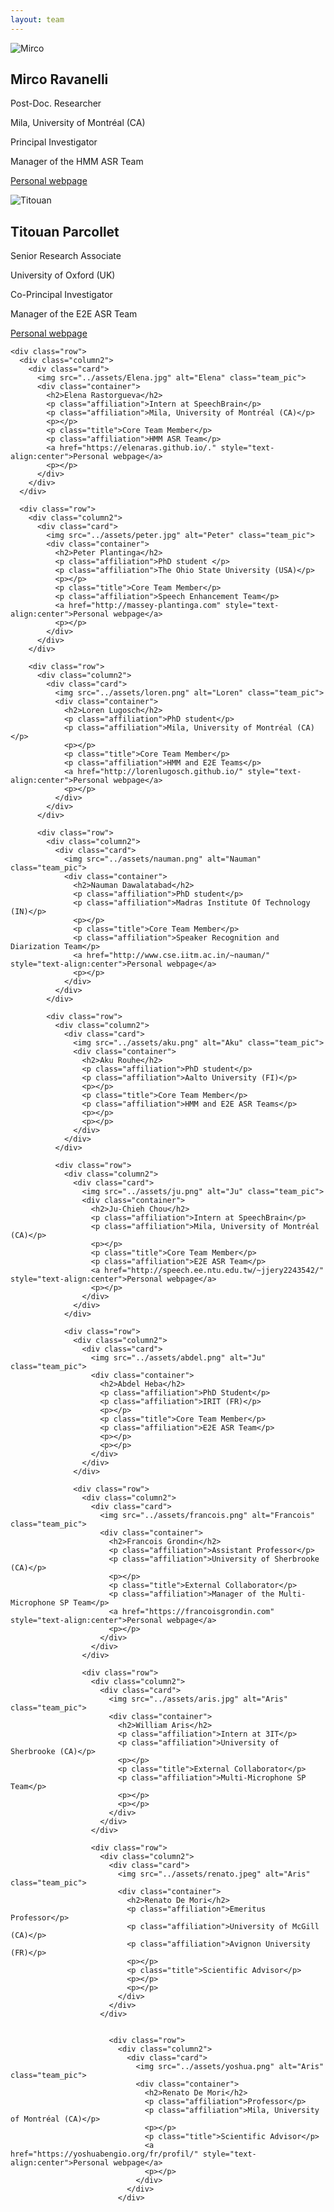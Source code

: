 ```yaml
---
layout: team
---
```




<div class="row">
  <div class="column2">
    <div class="card">
      <img src="../assets/mirco_ravanelli.jpg" alt="Mirco" class="team_pic">
      <div class="container">
        <h2>Mirco Ravanelli</h2>
        <p class="affiliation">Post-Doc. Researcher</p>
        <p class="affiliation">Mila, University of Montréal (CA)</p>
        <p></p>
        <p class="title">Principal Investigator</p>
        <p class="affiliation">Manager of the HMM ASR Team</p>
        <a href="https://sites.google.com/site/mircoravanelli/" style="text-align:center">Personal webpage</a>
        <p></p>
      </div>
    </div>
  </div>

  <div class="row">
    <div class="column2">
      <div class="card">
        <img src="../assets/titouan.jpg" alt="Titouan" class="team_pic">
        <div class="container">
          <h2>Titouan Parcollet</h2>
          <p class="affiliation">Senior Research Associate</p>
          <p class="affiliation">University of Oxford (UK)</p>
          <p></p>
          <p class="title">Co-Principal Investigator</p>
          <p class="affiliation">Manager of the E2E ASR Team</p>
          <a href="http://darnault-parcollet.fr/Parcollet/index.html" style="text-align:center">Personal webpage</a>
          <p></p>
        </div>
      </div>
    </div>

    <div class="row">
      <div class="column2">
        <div class="card">
          <img src="../assets/Elena.jpg" alt="Elena" class="team_pic">
          <div class="container">
            <h2>Elena Rastorgueva</h2>
            <p class="affiliation">Intern at SpeechBrain</p>
            <p class="affiliation">Mila, University of Montréal (CA)</p>
            <p></p>
            <p class="title">Core Team Member</p>
            <p class="affiliation">HMM ASR Team</p>
            <a href="https://elenaras.github.io/." style="text-align:center">Personal webpage</a>
            <p></p>
          </div>
        </div>
      </div>

      <div class="row">
        <div class="column2">
          <div class="card">
            <img src="../assets/peter.jpg" alt="Peter" class="team_pic">
            <div class="container">
              <h2>Peter Plantinga</h2>
              <p class="affiliation">PhD student </p>
              <p class="affiliation">The Ohio State University (USA)</p>
              <p></p>
              <p class="title">Core Team Member</p>
              <p class="affiliation">Speech Enhancement Team</p>
              <a href="http://massey-plantinga.com" style="text-align:center">Personal webpage</a>
              <p></p>
            </div>
          </div>
        </div>

        <div class="row">
          <div class="column2">
            <div class="card">
              <img src="../assets/loren.png" alt="Loren" class="team_pic">
              <div class="container">
                <h2>Loren Lugosch</h2>
                <p class="affiliation">PhD student</p>
                <p class="affiliation">Mila, University of Montréal (CA)</p>
                <p></p>
                <p class="title">Core Team Member</p>
                <p class="affiliation">HMM and E2E Teams</p>
                <a href="http://lorenlugosch.github.io/" style="text-align:center">Personal webpage</a>
                <p></p>
              </div>
            </div>
          </div>

          <div class="row">
            <div class="column2">
              <div class="card">
                <img src="../assets/nauman.png" alt="Nauman" class="team_pic">
                <div class="container">
                  <h2>Nauman Dawalatabad</h2>
                  <p class="affiliation">PhD student</p>
                  <p class="affiliation">Madras Institute Of Technology (IN)</p>
                  <p></p>
                  <p class="title">Core Team Member</p>
                  <p class="affiliation">Speaker Recognition and Diarization Team</p>
                  <a href="http://www.cse.iitm.ac.in/~nauman/" style="text-align:center">Personal webpage</a>
                  <p></p>
                </div>
              </div>
            </div>

            <div class="row">
              <div class="column2">
                <div class="card">
                  <img src="../assets/aku.png" alt="Aku" class="team_pic">
                  <div class="container">
                    <h2>Aku Rouhe</h2>
                    <p class="affiliation">PhD student</p>
                    <p class="affiliation">Aalto University (FI)</p>
                    <p></p>
                    <p class="title">Core Team Member</p>
                    <p class="affiliation">HMM and E2E ASR Teams</p>
                    <p></p>
                    <p></p>
                  </div>
                </div>
              </div>

              <div class="row">
                <div class="column2">
                  <div class="card">
                    <img src="../assets/ju.png" alt="Ju" class="team_pic">
                    <div class="container">
                      <h2>Ju-Chieh Chou</h2>
                      <p class="affiliation">Intern at SpeechBrain</p>
                      <p class="affiliation">Mila, University of Montréal (CA)</p>
                      <p></p>
                      <p class="title">Core Team Member</p>
                      <p class="affiliation">E2E ASR Team</p>
                      <a href="http://speech.ee.ntu.edu.tw/~jjery2243542/" style="text-align:center">Personal webpage</a>
                      <p></p>
                    </div>
                  </div>
                </div>

                <div class="row">
                  <div class="column2">
                    <div class="card">
                      <img src="../assets/abdel.png" alt="Ju" class="team_pic">
                      <div class="container">
                        <h2>Abdel Heba</h2>
                        <p class="affiliation">PhD Student</p>
                        <p class="affiliation">IRIT (FR)</p>
                        <p></p>
                        <p class="title">Core Team Member</p>
                        <p class="affiliation">E2E ASR Team</p>
                        <p></p>
                        <p></p>
                      </div>
                    </div>
                  </div>

                  <div class="row">
                    <div class="column2">
                      <div class="card">
                        <img src="../assets/francois.png" alt="Francois" class="team_pic">
                        <div class="container">
                          <h2>Francois Grondin</h2>
                          <p class="affiliation">Assistant Professor</p>
                          <p class="affiliation">University of Sherbrooke (CA)</p>
                          <p></p>
                          <p class="title">External Collaborator</p>
                          <p class="affiliation">Manager of the Multi-Microphone SP Team</p>
                          <a href="https://francoisgrondin.com" style="text-align:center">Personal webpage</a>
                          <p></p>
                        </div>
                      </div>
                    </div>

                    <div class="row">
                      <div class="column2">
                        <div class="card">
                          <img src="../assets/aris.jpg" alt="Aris" class="team_pic">
                          <div class="container">
                            <h2>William Aris</h2>
                            <p class="affiliation">Intern at 3IT</p>
                            <p class="affiliation">University of Sherbrooke (CA)</p>
                            <p></p>
                            <p class="title">External Collaborator</p>
                            <p class="affiliation">Multi-Microphone SP Team</p>
                            <p></p>
                            <p></p>
                          </div>
                        </div>
                      </div>

                      <div class="row">
                        <div class="column2">
                          <div class="card">
                            <img src="../assets/renato.jpeg" alt="Aris" class="team_pic">
                            <div class="container">
                              <h2>Renato De Mori</h2>
                              <p class="affiliation">Emeritus Professor</p>
                              <p class="affiliation">University of McGill (CA)</p>
                              <p class="affiliation">Avignon University (FR)</p>
                              <p></p>
                              <p class="title">Scientific Advisor</p>
                              <p></p>
                              <p></p>
                            </div>
                          </div>
                        </div>


                          <div class="row">
                            <div class="column2">
                              <div class="card">
                                <img src="../assets/yoshua.png" alt="Aris" class="team_pic">
                                <div class="container">
                                  <h2>Renato De Mori</h2>
                                  <p class="affiliation">Professor</p>
                                  <p class="affiliation">Mila, University of Montréal (CA)</p>
                                  <p></p>
                                  <p class="title">Scientific Advisor</p>
                                  <a href="https://yoshuabengio.org/fr/profil/" style="text-align:center">Personal webpage</a>
                                  <p></p>
                                </div>
                              </div>
                            </div>
